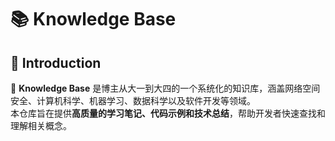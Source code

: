 # 📚 Knowledge Base



## 📖 Introduction
🚀 **Knowledge Base** 是博主从大一到大四的一个系统化的知识库，涵盖网络空间安全、计算机科学、机器学习、数据科学以及软件开发等领域。  
本仓库旨在提供**高质量的学习笔记、代码示例和技术总结**，帮助开发者快速查找和理解相关概念。



